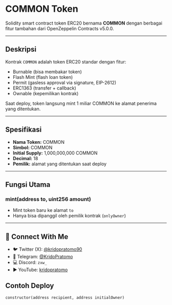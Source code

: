 # COMMON Token

Solidity smart contract token ERC20 bernama **COMMON** dengan berbagai fitur tambahan dari OpenZeppelin Contracts v5.0.0.

---

## Deskripsi

Kontrak `COMMON` adalah token ERC20 standar dengan fitur:

- Burnable (bisa membakar token)
- Flash Mint (flash loan token)
- Permit (gasless approval via signature, EIP-2612)
- ERC1363 (transfer + callback)
- Ownable (kepemilikan kontrak)

Saat deploy, token langsung mint 1 miliar COMMON ke alamat penerima yang ditentukan.

---

## Spesifikasi

- **Nama Token:** COMMON  
- **Simbol:** COMMON  
- **Initial Supply:** 1,000,000,000 COMMON  
- **Decimal:** 18  
- **Pemilik:** alamat yang ditentukan saat deploy  

---

## Fungsi Utama

### mint(address to, uint256 amount)
- Mint token baru ke alamat `to`  
- Hanya bisa dipanggil oleh pemilik kontrak (`onlyOwner`)

---

## 📣 Connect With Me

- 🐦 Twitter (X): [@kridopratomo90](https://twitter.com/kridopratomo90)  
- 💬 Telegram: [@KridoPratomo](https://t.me/KridoPratomo)  
- 💻 Discord: `zxw_`  
- ▶️ YouTube: [kridopratomo](https://www.youtube.com/@kridopratomo)


## Contoh Deploy

```solidity
constructor(address recipient, address initialOwner)
